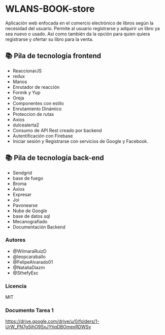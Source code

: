 # WLANS-BOOK-store
Aplicación web enfocada en el comercio electrónico de libros según la necesidad del usuario. Permite al usuario registrarse y adquirir un libro ya sea nuevo o usado. Así como también da la opción para quien quiera registrarse y ofertar su libro para la venta.


## 📚 Pila de tecnología frontend

* ReaccionarJS
* redux
* Manos
* Enrutador de reacción
* Formik y Yup
* Oreja
* Componentes con estilo
* Enrutamiento Dinámico
* Proteccion de rutas
* Axios
* dulcealerta2
* Consumo de API Rest creado por backend
* Autentificación con Firebase
* Iniciar sesión y Registrarse con servicios de Google y Facebook.

## 📚 Pila de tecnología back-end
* Sendgrid
* base de fuego
* Broma
* Axios
* Expresar
* Joi
* Pavonearse
* Nube de Google
* base de datos sql
* Mecanografiado
* Documentación Backend

### Autores


- @WilmaraRuizD
- @leopcaraballo 
- @FelipeAlvarado01
- @NataliaDiazm
- @SthefyEsc

### Licencia
MIT
### Documento Tarea 1
https://drive.google.com/drive/u/0/folders/1-UrW_PN7gSjhO9SxJYtjqDBOmexRDWSv
